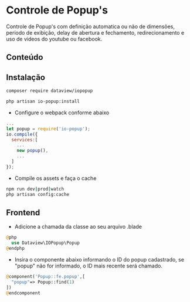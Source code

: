 # Controle de Popup's
Controle de Popup's com definição automatica ou não de dimensões, período de exibição, delay de abertura e fechamento, redirecionamento e uso de videos do youtube ou facebook.
## Conteúdo
 
## Instalação

```sh
composer require dataview/iopopup
```
```sh
php artisan io-popup:install
```

- Configure o webpack conforme abaixo 
```js
...
let popup = require('io-popup');
io.compile({
  services:[
    ...
    new popup(),
    ...
  ]
});

```
- Compile os assets e faça o cache
```sh
npm run dev|prod|watch
php artisan config:cache
```
## Frontend 

- Adicione a chamada da classe ao seu arquivo .blade

```php
@php
  use Dataview\IOPopup\Popup
@endphp
```

- Insira o componente abaixo informando o ID do popup cadastrado, se "popup" não for informado, o ID mais recente será chamado.

```php
@component('Popup::fe.popup',[
  "popup"=> Popup::find(1)
])
@endcomponent
```
